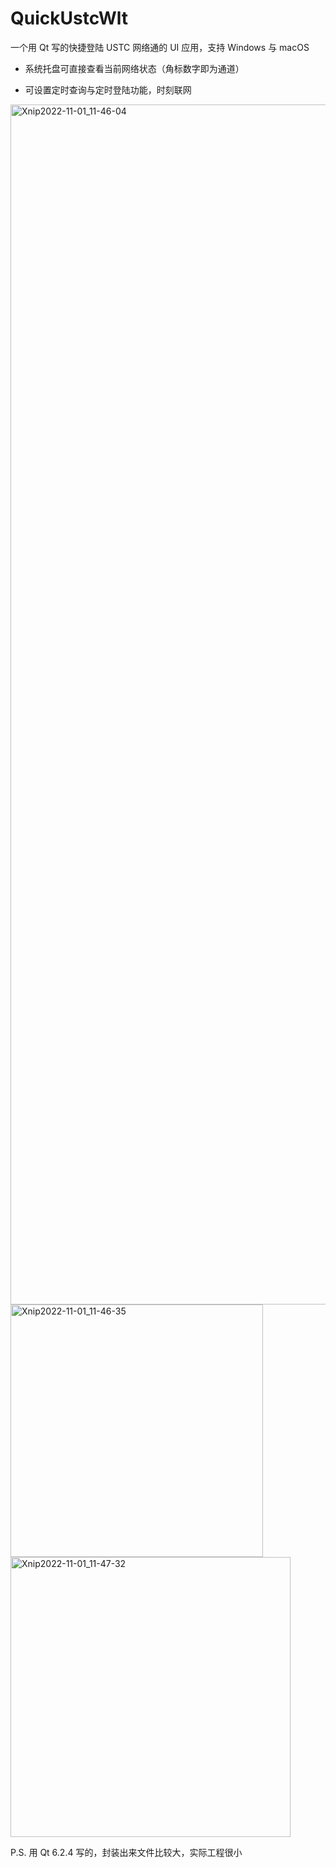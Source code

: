 # QuickUstcWlt
一个用 Qt 写的快捷登陆 USTC 网络通的 UI 应用，支持 Windows 与 macOS

* 系统托盘可直接查看当前网络状态（角标数字即为通道）

* 可设置定时查询与定时登陆功能，时刻联网

<img width="1920" alt="Xnip2022-11-01_11-46-04" src="https://user-images.githubusercontent.com/44578389/199154573-9ad3f6bc-a980-47e8-b27e-478c5e46d48f.png">

<img width="404" alt="Xnip2022-11-01_11-46-35" src="https://user-images.githubusercontent.com/44578389/199154589-ea74c5ff-912c-4cb0-8c9c-9d1d6713f148.png">

<img width="448" alt="Xnip2022-11-01_11-47-32" src="https://user-images.githubusercontent.com/44578389/199154601-05df3e28-b404-462c-8a16-46a7819c9c10.png">

P.S. 用 Qt 6.2.4 写的，封装出来文件比较大，实际工程很小
